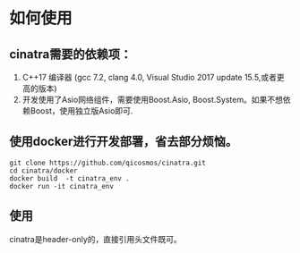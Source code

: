 # 如何使用

## cinatra需要的依赖项：

1. C++17 编译器 (gcc 7.2, clang 4.0, Visual Studio 2017 update 15.5,或者更高的版本)
2. 开发使用了Asio网络组件，需要使用Boost.Asio, Boost.System。如果不想依赖Boost，使用独立版Asio即可.

## 使用docker进行开发部署，省去部分烦恼。

```
git clone https://github.com/qicosmos/cinatra.git
cd cinatra/docker
docker build  -t cinatra_env .
docker run -it cinatra_env

```

## 使用
cinatra是header-only的，直接引用头文件既可。


